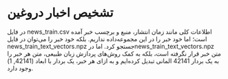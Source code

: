 # تشخیص اخبار دروغین

در فایل news_train.csv اطلاعات کلی مانند زمان انتشار، منبع و برچسب خبر آمده است؛ اما خود خبر را در این مجموعه‌داده نداریم. بلکه خود خبر را می‌توان در فایل news_train_text_vectors.npz جستجو کرد. اما درnews_train_text_vectors.npz متن خبر قرار نگرفته است، بلکه به کمک روش‌های پردازش زبان طبیعی، متن هر خبر را به یک بردار 42141 المانی تبدیل کرده‌ایم و به ازای هر خبر، یک بردار با ابعاد (42141, 1) وجود دارد.

